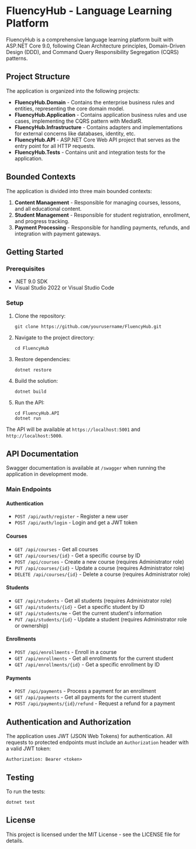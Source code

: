 # FluencyHub - Language Learning Platform

FluencyHub is a comprehensive language learning platform built with ASP.NET Core 9.0, following Clean Architecture principles, Domain-Driven Design (DDD), and Command Query Responsibility Segregation (CQRS) patterns.

## Project Structure

The application is organized into the following projects:

- **FluencyHub.Domain** - Contains the enterprise business rules and entities, representing the core domain model.
- **FluencyHub.Application** - Contains application business rules and use cases, implementing the CQRS pattern with MediatR.
- **FluencyHub.Infrastructure** - Contains adapters and implementations for external concerns like databases, identity, etc.
- **FluencyHub.API** - ASP.NET Core Web API project that serves as the entry point for all HTTP requests.
- **FluencyHub.Tests** - Contains unit and integration tests for the application.

## Bounded Contexts

The application is divided into three main bounded contexts:

1. **Content Management** - Responsible for managing courses, lessons, and all educational content.
2. **Student Management** - Responsible for student registration, enrollment, and progress tracking.
3. **Payment Processing** - Responsible for handling payments, refunds, and integration with payment gateways.

## Getting Started

### Prerequisites

- .NET 9.0 SDK
- Visual Studio 2022 or Visual Studio Code

### Setup

1. Clone the repository:
   ```
   git clone https://github.com/yourusername/FluencyHub.git
   ```

2. Navigate to the project directory:
   ```
   cd FluencyHub
   ```

3. Restore dependencies:
   ```
   dotnet restore
   ```

4. Build the solution:
   ```
   dotnet build
   ```

5. Run the API:
   ```
   cd FluencyHub.API
   dotnet run
   ```

The API will be available at `https://localhost:5001` and `http://localhost:5000`.

## API Documentation

Swagger documentation is available at `/swagger` when running the application in development mode.

### Main Endpoints

#### Authentication

- `POST /api/auth/register` - Register a new user
- `POST /api/auth/login` - Login and get a JWT token

#### Courses

- `GET /api/courses` - Get all courses
- `GET /api/courses/{id}` - Get a specific course by ID
- `POST /api/courses` - Create a new course (requires Administrator role)
- `PUT /api/courses/{id}` - Update a course (requires Administrator role)
- `DELETE /api/courses/{id}` - Delete a course (requires Administrator role)

#### Students

- `GET /api/students` - Get all students (requires Administrator role)
- `GET /api/students/{id}` - Get a specific student by ID
- `GET /api/students/me` - Get the current student's information
- `PUT /api/students/{id}` - Update a student (requires Administrator role or ownership)

#### Enrollments

- `POST /api/enrollments` - Enroll in a course
- `GET /api/enrollments` - Get all enrollments for the current student
- `GET /api/enrollments/{id}` - Get a specific enrollment by ID

#### Payments

- `POST /api/payments` - Process a payment for an enrollment
- `GET /api/payments` - Get all payments for the current student
- `POST /api/payments/{id}/refund` - Request a refund for a payment

## Authentication and Authorization

The application uses JWT (JSON Web Tokens) for authentication. All requests to protected endpoints must include an `Authorization` header with a valid JWT token:

```
Authorization: Bearer <token>
```

## Testing

To run the tests:

```
dotnet test
```

## License

This project is licensed under the MIT License - see the LICENSE file for details. 
